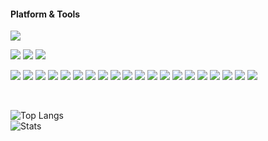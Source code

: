 
#### Platform & Tools

[![](https://img.shields.io/badge/mac%20os-000000?style=for-the-badge&logo=apple&logoColor=white)](https://www.apple.com/macos/big-sur/)

[![](https://img.shields.io/badge/Google_chrome-4285F4?style=for-the-badge&logo=Google-chrome&logoColor=white)](https://www.mozilla.org/firefox/)
[![](https://img.shields.io/badge/Visual_Studio_Code-0078D4?style=for-the-badge&logo=visual%20studio%20code&logoColor=white)](https://code.visualstudio.com/)
[![](https://img.shields.io/badge/VIM-%2311AB00.svg?&style=for-the-badge&logo=vim&logoColor=white)](https://neovim.io/)

[![](https://img.shields.io/badge/React-20232A?style=for-the-badge&logo=react&logoColor=61DAFB)](https://reactjs.org/)
[![](https://img.shields.io/badge/TypeScript-007ACC?style=for-the-badge&logo=typescript&logoColor=white)](https://www.typescriptlang.org/)
[![](https://img.shields.io/badge/JavaScript-323330?style=for-the-badge&logo=javascript&logoColor=F7DF1E)](https://www.javascript.com/)
[![](https://img.shields.io/badge/Node.js-43853D?style=for-the-badge&logo=node.js&logoColor=white)](https://nodejs.org/en/)
[![](https://img.shields.io/badge/Python-3776AB?style=for-the-badge&logo=python&logoColor=white)](https://www.python.org/)
[![](https://img.shields.io/badge/HTML-239120?style=for-the-badge&logo=html5&logoColor=white)](https://html.spec.whatwg.org/)
[![](https://img.shields.io/badge/CSS3-1572B6?style=for-the-badge&logo=css3&logoColor=white)]()
[![](https://img.shields.io/badge/Go-00ADD8?style=for-the-badge&logo=go&logoColor=white)](https://go.dev/)
[![](https://img.shields.io/badge/Express.js-404D59?style=for-the-badge)](https://expressjs.com/)
[![](https://img.shields.io/badge/Tailwind_CSS-38B2AC?style=for-the-badge&logo=tailwind-css&logoColor=white)](https://tailwindcss.com/)
[![](https://img.shields.io/badge/Bootstrap-563D7C?style=for-the-badge&logo=bootstrap&logoColor=white)](https://getbootstrap.com/)
[![](https://img.shields.io/badge/MongoDB-4EA94B?style=for-the-badge&logo=mongodb&logoColor=white)](https://www.mongodb.com/)
[![](https://img.shields.io/badge/Netlify-00C7B7?style=for-the-badge&logo=netlify&logoColor=white)](https://www.netlify.com/)
[![](https://img.shields.io/badge/Amazon_AWS-232F3E?style=for-the-badge&logo=amazon-aws&logoColor=white)](https://aws.amazon.com/)
[![](https://img.shields.io/badge/Google_Cloud-4285F4?style=for-the-badge&logo=google-cloud&logoColor=white)](https://cloud.google.com/)
[![](https://img.shields.io/badge/Microsoft_Azure-0089D6?style=for-the-badge&logo=microsoft-azure&logoColor=white)](https://azure.microsoft.com/en-us/)
[![](https://img.shields.io/badge/json%20web%20tokens-323330?style=for-the-badge&logo=json-web-tokens&logoColor=pink)](https://jwt.io/)
[![](https://img.shields.io/badge/Markdown-000000?style=for-the-badge&logo=markdown&logoColor=white)](https://www.markdownguide.org/)
[![](https://img.shields.io/badge/GitHub-100000?style=for-the-badge&logo=github&logoColor=white)](https://github.com/cookie-for-pres/)
[![](https://img.shields.io/badge/Rust-000000?style=for-the-badge&logo=rust&logoColor=white)](https://www.rust-lang.org/)

<br/>

![Top Langs](https://github-readme-stats.vercel.app/api/top-langs/?username=cookieforpres&layout=compact)
<br/>
![Stats](https://github-readme-stats.vercel.app/api?username=cookieforpres&show_icons=true&count_private=true)
